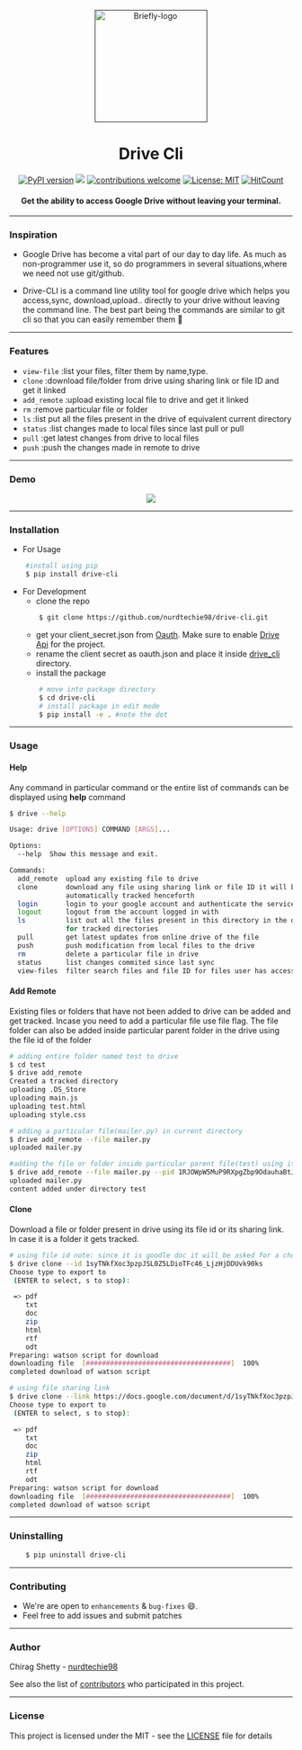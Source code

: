 <p align="center">
  <a href="" rel="noopener">
 <img height=200px src="https://i.imgur.com/QEcBZSh.png" alt="Briefly-logo"></a>
</p>

<h1 align="center">Drive Cli</h1>

<div align="center">

[![PyPI version](https://badge.fury.io/py/drive-cli.svg)](https://badge.fury.io/py/drive-cli)
[![](https://img.shields.io/badge/python-3.4+-blue.svg)](https://www.python.org/download/releases/3.4.0/)
[![contributions welcome](https://img.shields.io/badge/contributions-welcome-brightgreen.svg?style=flat)](https://github.com/nurdtechie98/drive-cli/issues)
[![License: MIT](https://img.shields.io/badge/License-MIT-yellow.svg)](https://opensource.org/licenses/MIT)
[![HitCount](http://hits.dwyl.io/nurdtechie98/drive-cli.svg)](http://hits.dwyl.io/nurdtechie98/drive-cli)

<h4>Get the ability to access <strong>Google Drive</strong> without leaving your terminal.</h4>

</div>

-----------------------------------------
### Inspiration

* Google Drive has become a vital part of our day to day life. As much as non-programmer use it, so do programmers in several situations,where we need not use git/github. 

* Drive-CLI is a command line utility tool for google drive which helps you access,sync, download,upload.. directly to your drive without leaving the command line. The best part being the commands are similar to git cli so that you can easily remember them :massage:  

------------------------------------------
### Features

- `view-file` :list your files, filter them by name,type.
- `clone` :download file/folder from drive using sharing link or file ID and get it linked 
- `add_remote` :upload existing local file to drive and get it linked
- `rm` :remove particular file or folder
- `ls` :list put all the files present in the drive of equivalent current directory
- `status` :list changes made to local files since last pull or pull
- `pull` :get latest changes from drive to local files
- `push` :push the changes made in remote to drive

------------------------------------------
### Demo

<p align="center">
<img src ="https://i.imgur.com/UMotAt6.gif">
</p>

------------------------------------------
### Installation
* For Usage
```sh
    #install using pip 
    $ pip install drive-cli
```
* For Development
    * clone the repo
    ```sh
        $ git clone https://github.com/nurdtechie98/drive-cli.git
    ```
    * get your client_secret.json from [Oauth](https://console.cloud.google.com/apis/credentials/oauthclient). Make sure to enable [Drive Api](https://console.cloud.google.com/apis/library/drive.googleapis.com?q=Drive) for the project.
    * rename the client secret as oauth.json and place it inside [drive_cli](./drive_cli) directory.
    * install the package
    ```sh
        # move into package directory
        $ cd drive-cli
        # install package in edit mode
        $ pip install -e . #note the dot
    ```
------------------------------------------
### Usage
#### Help 
Any command in particular command or the entire list of commands can be displayed using **help** command
```sh
$ drive --help

Usage: drive [OPTIONS] COMMAND [ARGS]...

Options:
  --help  Show this message and exit.

Commands:
  add_remote  upload any existing file to drive
  clone       download any file using sharing link or file ID it will be
              automatically tracked henceforth
  login       login to your google account and authenticate the service
  logout      logout from the account logged in with
  ls          list out all the files present in this directory in the drive
              for tracked directories
  pull        get latest updates from online drive of the file
  push        push modification from local files to the drive
  rm          delete a particular file in drive
  status      list changes commited since last sync
  view-files  filter search files and file ID for files user has access to

```
#### Add Remote
Existing files or folders that have not been added to drive can be added and get tracked. 
Incase you need to add a particular file use file flag.
The file folder can also be added inside particular parent folder in the drive using the file id of the folder

```sh
# adding entire folder named test to drive
$ cd test
$ drive add_remote
Created a tracked directory
uploading .DS_Store
uploading main.js
uploading test.html
uploading style.css

# adding a particular file(mailer.py) in current directory
$ drive add_remote --file mailer.py
uploaded mailer.py

#adding the file or folder inside particular parent file(test) using its file id
$ drive add_remote --file mailer.py --pid 1RJOWpW5MuP9RXpgZbp9OdauhaBtJd49g
uploaded mailer.py
content added under directory test

```

#### Clone
Download a file or folder present in drive using its file id or its sharing link. In case it is a folder it gets tracked.

```sh
# using file id note: since it is goodle doc it will be asked for a choice to select from
$ drive clone --id 1syTNkfXoc3pzpJSL0Z5LDioTFc46_LjzHjDDUvk90ks
Choose type to export to
 (ENTER to select, s to stop):

 => pdf
    txt
    doc
    zip
    html
    rtf
    odt
Preparing: watson script for download
downloading file  [####################################]  100%
completed download of watson script

# using file sharing link
$ drive clone --link https://docs.google.com/document/d/1syTNkfXoc3pzpJSL0Z5LDioTFc46_LjzHjDDUvk90ks
Choose type to export to
 (ENTER to select, s to stop):

 => pdf
    txt
    doc
    zip
    html
    rtf
    odt
Preparing: watson script for download
downloading file  [####################################]  100%
completed download of watson script

```

------------------------------------------
### Uninstalling

```sh
    $ pip uninstall drive-cli
```
------------------------------------------
### Contributing

 * We're are open to `enhancements` & `bug-fixes` :smile:.
 * Feel free to add issues and submit patches

------------------------------------------
### Author
Chirag Shetty - [nurdtechie98](https://github.com/nurdtechie98)

See also the list of [contributors](https://github.com/nurdtechie98/drive-cli/graphs/contributors) who participated in this project.

------------------------------------------
### License
This project is licensed under the MIT - see the [LICENSE](./LICENSE) file for details


